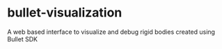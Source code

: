 # bullet-visualization
A web based interface to visualize and debug rigid bodies created using Bullet SDK
